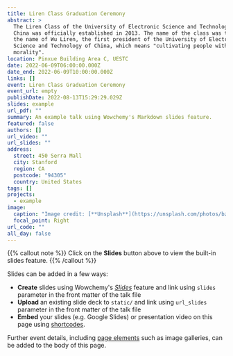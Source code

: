 ```yaml
---
title: Liren Class Graduation Ceremony
abstract: >
  The Liren Class of the University of Electronic Science and Technology of
  China was officially established in 2013. The name of the class was taken from
  the name of Wu Liren, the first president of the University of Electronic
  Science and Technology of China, which means "cultivating people with
  morality". 
location: Pinxue Building Area C, UESTC
date: 2022-06-09T06:00:00.000Z
date_end: 2022-06-09T10:00:00.000Z
links: []
event: Liren Class Graduation Ceremony
event_url: empty
publishDate: 2022-08-13T15:29:29.029Z
slides: example
url_pdf: ""
summary: An example talk using Wowchemy's Markdown slides feature.
featured: false
authors: []
url_video: ""
url_slides: ""
address:
  street: 450 Serra Mall
  city: Stanford
  region: CA
  postcode: "94305"
  country: United States
tags: []
projects:
  - example
image:
  caption: "Image credit: [**Unsplash**](https://unsplash.com/photos/bzdhc5b3Bxs)"
  focal_point: Right
url_code: ""
all_day: false
---
```


{{% callout note %}}
Click on the **Slides** button above to view the built-in slides feature.
{{% /callout %}}

Slides can be added in a few ways:

- **Create** slides using Wowchemy's [_Slides_](https://wowchemy.com/docs/managing-content/#create-slides) feature and link using `slides` parameter in the front matter of the talk file
- **Upload** an existing slide deck to `static/` and link using `url_slides` parameter in the front matter of the talk file
- **Embed** your slides (e.g. Google Slides) or presentation video on this page using [shortcodes](https://wowchemy.com/docs/writing-markdown-latex/).

Further event details, including [page elements](https://wowchemy.com/docs/writing-markdown-latex/) such as image galleries, can be added to the body of this page.
